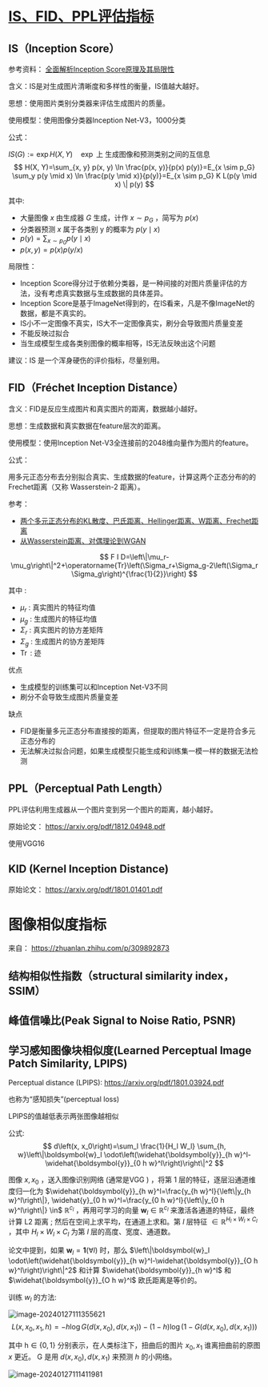 # [IS、FID、PPL评估指标](https://zhuanlan.zhihu.com/p/432965561)

## IS（Inception Score）

参考资料： [全面解析Inception Score原理及其局限性](https://www.jiqizhixin.com/articles/2019-01-10-18)



含义：IS是对生成图片清晰度和多样性的衡量，IS值越大越好。

思想：使用图片类别分类器来评估生成图片的质量。

使用模型：使用图像分类器Inception Net-V3，1000分类



公式：

$I S(G):=\exp H(X, Y) \quad \exp$ 上 生成图像和预测类别之间的互信息
$$
H(X, Y)=\sum_{x, y} p(x, y) \ln \frac{p(x, y)}{p(x) p(y)}=E_{x \sim p_G} \sum_y p(y \mid x) \ln \frac{p(y \mid x)}{p(y)}=E_{x \sim p_G} K L(p(y \mid x) \| p(y)
$$

其中:
- 大量图像 $x$ 由生成器 $G$ 生成，计作 $x \sim p_G$ ，简写为 $p(x)$
- 分类器预测 $x$ 属于各类别 $\mathrm{y}$ 的概率为 $p(y \mid x)$
- $p(y)=\sum_{x \sim p_G} p(y \mid x)$
- $p(x, y)=p(x) p(y / x)$



局限性：

-   Inception     Score得分过于依赖分类器，是一种间接的对图片质量评估的方法，没有考虑真实数据与生成数据的具体差异。
-   Inception     Score是基于ImageNet得到的，在IS看来，凡是不像ImageNet的数据，都是不真实的。
-   IS小不一定图像不真实，IS大不一定图像真实，刷分会导致图片质量变差
-   不能反映过拟合
-   当生成模型生成各类别图像的概率相等，IS无法反映出这个问题

建议：IS 是一个浑身硬伤的评价指标，尽量别用。

## FID（Fréchet Inception Distance）

含义：FID是反应生成图片和真实图片的距离，数据越小越好。

思想：生成数据和真实数据在feature层次的距离。

使用模型：使用Inception Net-V3全连接前的2048维向量作为图片的feature。



公式：

用多元正态分布去分别拟合真实、生成数据的feature，计算这两个正态分布的的Frechet距离（又称 Wasserstein-2 距离）。

   参考：

-   [两个多元正态分布的KL散度、巴氏距离、Hellinger距离、W距离、Frechet距离](https://kexue.fm/archives/8512)
-   [从Wasserstein距离、对偶理论到WGAN](https://kexue.fm/archives/6280)

$$
F I D=\left\|\mu_r-\mu_g\right\|^2+\operatorname{Tr}\left(\Sigma_r+\Sigma_g-2\left(\Sigma_r \Sigma_g\right)^{\frac{1}{2}}\right)
$$

其中 :
- $\mu_r$ : 真实图片的特征均值
- $\mu_g$ : 生成图片的特征均值
- $\Sigma_r$ : 真实图片的协方差矩阵
- $\Sigma_g$ : 生成图片的协方差矩阵
- $\operatorname{Tr}$ : 迹

优点

-   生成模型的训练集可以和Inception     Net-V3不同
-   刷分不会导致生成图片质量变差

缺点

-   FID是衡量多元正态分布直接按的距离，但提取的图片特征不一定是符合多元正态分布的
-   无法解决过拟合问题，如果生成模型只能生成和训练集一模一样的数据无法检测

## PPL（Perceptual Path Length）

PPL评估利用生成器从一个图片变到另一个图片的距离，越小越好。

原始论文： https://arxiv.org/pdf/1812.04948.pdf

使用VGG16

## KID (Kernel Inception Distance)

原始论文： https://arxiv.org/pdf/1801.01401.pdf

# 图像相似度指标

来自： https://zhuanlan.zhihu.com/p/309892873

## 结构相似性指数（structural similarity index，SSIM）

## 峰值信噪比(Peak Signal to Noise Ratio, PSNR)

## 学习感知图像块相似度(Learned Perceptual Image Patch Similarity, LPIPS)

Perceptual distance (LPIPS): https://arxiv.org/pdf/1801.03924.pdf



也称为“感知损失”(perceptual loss)

LPIPS的值越低表示两张图像越相似



公式:
$$
d\left(x, x_0\right)=\sum_l \frac{1}{H_l W_l} \sum_{h, w}\left\|\boldsymbol{w}_l \odot\left(\widehat{\boldsymbol{y}}_{h w}^l-\widehat{\boldsymbol{y}}_{0 h w}^l\right)\right\|^2
$$

图像 $x, x_0$ ，送入图像识别网络 (通常是VGG ) ，将第 1 层的特征，逐层沿通道维度归一化为 $\widehat{\boldsymbol{y}}_{h w}^l=\frac{y_{h w}^l}{\left\|y_{h w}^l\right\|}, \widehat{y}_{0 h w}^l=\frac{y_{0 h w}^l}{\left\|y_{0 h w}^l\right\|} \in$ $\mathbb{R}^{c_l}$ ，再用可学习的向量 $\boldsymbol{w}_l \in \mathbb{R}^{c_l}$ 来激活各通道的特征，最终计算 $\mathrm{L} 2$ 距离 ; 然后在空间上求平均，在通道上求和。第 $l$ 层特征 $\in \mathbb{R}^{H_l \times W_l \times C_l}$ ，其中 $H_l \times W_l \times C_l$ 为第 $l$ 层的高度、宽度、通道数。

论文中提到，如果 $\boldsymbol{w}_l=\mathbf{1}(\forall l)$ 时，那么 $\left\|\boldsymbol{w}_l \odot\left(\widehat{\boldsymbol{y}}_{h w}^l-\widehat{\boldsymbol{y}}_{O h w}^l\right)\right\|^2$ 和计算 $\widehat{\boldsymbol{y}}_{h w}^l$ 和 $\widehat{\boldsymbol{y}}_{O h w}^l$ 欧氏距离是等价的。

训练 $w_l$ 的方法:

![image-20240127111355621](assets/image-20240127111355621-6325239.png)
$$
L\left(x, x_0, x_1, h\right)=-h \log G\left(d\left(x, x_0\right), d\left(x, x_1\right)\right)-(1-h) \log \left(1-G\left(d\left(x, x_0\right), d\left(x, x_1\right)\right)\right)
$$

其中 $\mathrm{h} \in\{0,1\}$ 分别表示，在人类标注下，扭曲后的图片 $x_0, x_1$ 谁离扭曲前的原图 $x$ 更近。 $\mathrm{G}$ 是用 $d\left(x, x_0\right), d\left(x, x_1\right)$ 来预测 $h$ 的小网络。

![image-20240127111411981](assets/image-20240127111411981.png)